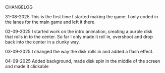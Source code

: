 CHANGELOG

31-08-2025
This is the first time I started making the game. I only coded in the lanes for the main game and left it there.

02-09-2025
I started work on the intro animation, creating a purple disk that rolls in to the center. So far I only made it roll in, overshoot and drop back into the center in a clunky way.

03-09-2025
I changed the way the disk rolls in and added a flash effect.

04-09-2025
Added background, made disk spin in the middle of the screen and made it clickable
